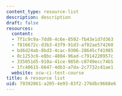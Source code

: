 ```yaml
---
content_type: resource-list
description: description
draft: false
resources:
  content:
  - 7f1c9c9a-7dd8-4c6e-8592-fb43e1d7d363
  - f816672c-d3b3-43f9-91d3-af02ae574260
  - bd6d24ab-8bd3-4cac-9306-28645cf41985
  - 0c1253c6-e8bc-4804-96ad-c7914220957c
  - 335051d5-910a-41ce-9850-c0749ecc74b5
  - 1fc40615-6647-4db3-a7da-2c7732c41ae1
  website: ocw-ci-test-course
title: A resource list
uid: 79392061-a205-4e93-83f2-276dbc9668e6
---
```

